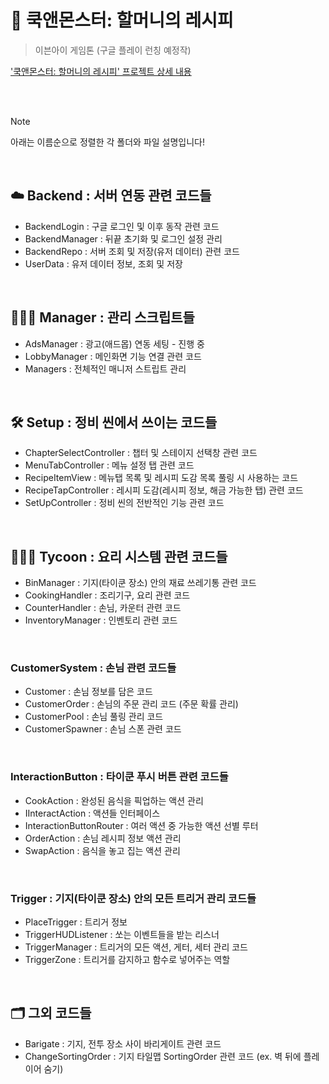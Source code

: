 # 🍴 쿡앤몬스터: 할머니의 레시피
> 이븐아이 게임톤 (구글 플레이 런칭 예정작) <br>

['쿡앤몬스터: 할머니의 레시피' 프로젝트 상세 내용](https://github.com/Mekdlsdl/Game-Client-Programmer-Portfolio?tab=readme-ov-file#-%EC%BF%A1%EC%95%A4%EB%AA%AC%EC%8A%A4%ED%84%B0-%ED%95%A0%EB%A8%B8%EB%8B%88%EC%9D%98-%EB%A0%88%EC%8B%9C%ED%94%BC)

<br><br>

> [!NOTE]
> 아래는 이름순으로 정렬한 각 폴더와 파일 설명입니다!

<br>
  
## ☁️ Backend : 서버 연동 관련 코드들
- BackendLogin : 구글 로그인 및 이후 동작 관련 코드
- BackendManager : 뒤끝 초기화 및 로그인 설정 관리
- BackendRepo : 서버 조회 및 저장(유저 데이터) 관련 코드
- UserData : 유저 데이터 정보, 조회 및 저장

<br>

## 👨🏻‍💼 Manager : 관리 스크립트들
- AdsManager : 광고(애드몹) 연동 세팅 - 진행 중
- LobbyManager : 메인화면 기능 연결 관련 코드
- Managers : 전체적인 매니저 스트립트 관리

<br>
  
## 🛠️ Setup : 정비 씬에서 쓰이는 코드들
- ChapterSelectController : 챕터 및 스테이지 선택창 관련 코드
- MenuTabController : 메뉴 설정 탭 관련 코드
- RecipeItemView : 메뉴탭 목록 및 레시피 도감 목록 풀링 시 사용하는 코드
- RecipeTapController : 레시피 도감(레시피 정보, 해금 가능한 탭) 관련 코드
- SetUpController : 정비 씬의 전반적인 기능 관련 코드

<br>

## 🧑🏻‍🍳 Tycoon : 요리 시스템 관련 코드들
- BinManager : 기지(타이쿤 장소) 안의 재료 쓰레기통 관련 코드
- CookingHandler : 조리기구, 요리 관련 코드
- CounterHandler : 손님, 카운터 관련 코드
- InventoryManager : 인벤토리 관련 코드

<br>

### CustomerSystem : 손님 관련 코드들
- Customer : 손님 정보를 담은 코드
- CustomerOrder : 손님의 주문 관리 코드 (주문 확률 관리)
- CustomerPool : 손님 풀링 관리 코드
- CustomerSpawner : 손님 스폰 관련 코드

<br>

### InteractionButton : 타이쿤 푸시 버튼 관련 코드들
- CookAction : 완성된 음식을 픽업하는 액션 관리
- IInteractAction : 액션들 인터페이스
- InteractionButtonRouter : 여러 액션 중 가능한 액션 선별 루터
- OrderAction : 손님 레시피 정보 액션 관리
- SwapAction : 음식을 놓고 집는 액션 관리

<br>

### Trigger : 기지(타이쿤 장소) 안의 모든 트리거 관리 코드들
- PlaceTrigger : 트리거 정보
- TriggerHUDListener : 쏘는 이벤트들을 받는 리스너
- TriggerManager : 트리거의 모든 액션, 게터, 세터 관리 코드
- TriggerZone : 트리거를 감지하고 함수로 넣어주는 역할

<br>

## 🗂 그외 코드들
- Barigate : 기지, 전투 장소 사이 바리게이트 관련 코드
- ChangeSortingOrder : 기지 타일맵 SortingOrder 관련 코드 (ex. 벽 뒤에 플레이어 숨기)
